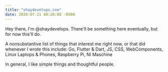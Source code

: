 ```yaml
---
title: "shaydevelops.com"
date: 2020-07-21 00:20:08 -0500
---
```


Hey there, I'm @shaydevelops. There'll be something here eventually, but for now this'll do.

A nonsubstantive list of things that interest me right now, or that did whenever I wrote this include: 
Go,
Flutter & Dart, 
JS, 
CSS, 
WebComponents, 
Linux Laptops & Phones, 
Raspberry Pi,
NI Maschine

In general, I like simple things and thoughtful people.

